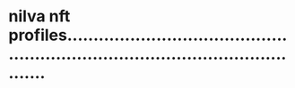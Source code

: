 # nilva nft profiles......................................................................................................
